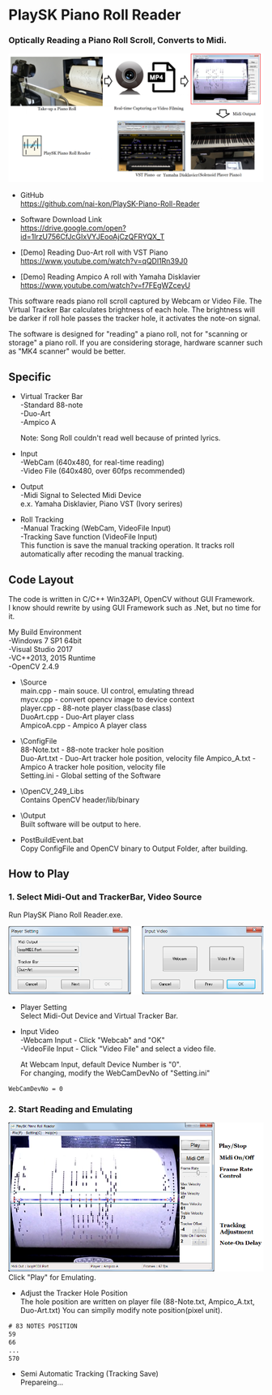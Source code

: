 # PlaySK Piano Roll Reader       
### Optically Reading a Piano Roll Scroll, Converts to Midi.

![Overall System](./README_img/Overall_System.png)

- GitHub      
https://github.com/nai-kon/PlaySK-Piano-Roll-Reader

- Software Download Link  
https://drive.google.com/open?id=1lrzU756CfJcGIxVYJEooAjCzQFRYQX_T


- [Demo] Reading Duo-Art roll with VST Piano   
https://www.youtube.com/watch?v=qQDl1Rn39J0
 

- [Demo] Reading Ampico A roll with Yamaha Disklavier     
https://www.youtube.com/watch?v=f7FEgWZceyU

This software reads piano roll scroll captured by Webcam or Video File. The Virtual Tracker Bar calculates brightness of each hole. The brightness will be darker if roll hole passes the tracker hole, it activates the note-on signal. 

The software is designed for "reading" a piano roll, not for "scanning or storage" a piano roll. If you are considering storage, hardware scanner such as "MK4 scanner" would be better. 

## Specific
- Virtual Tracker Bar   
    -Standard 88-note    
    -Duo-Art     
    -Ampico A

    Note: Song Roll couldn't read well because of printed lyrics.

- Input     
    -WebCam  (640x480, for real-time reading)    
    -Video File (640x480, over 60fps recommended)

- Output    
    -Midi Signal to Selected Midi Device    
    e.x. Yamaha Disklavier, Piano VST (Ivory serires)
    
- Roll Tracking     
    -Manual Tracking (WebCam, VideoFile Input)   
    -Tracking Save function (VideoFile Input)     
     This function is save the manual tracking operation. It tracks roll automatically after recoding the manual tracking.

## Code Layout
The code is written in C/C++ Win32API, OpenCV without GUI Framework.  
I know should rewrite by using GUI Framework such as .Net, but no time for it.

My Build Environment    
-Windows 7 SP1 64bit    
-Visual Studio 2017     
-VC++2013, 2015 Runtime       
-OpenCV 2.4.9

- \Source   
main.cpp - main souce. UI control, emulating thread       
mycv.cpp - convert opencv image to device context   
player.cpp - 88-note player class(base class)       
DuoArt.cpp - Duo-Art player class     
AmpicoA.cpp - Ampico A player class

- \ConfigFile     
88-Note.txt - 88-note tracker hole position     
Duo-Art.txt - Duo-Art tracker hole position, velocity file
Ampico_A.txt - Ampico A tracker hole position, velocity file       
Setting.ini - Global setting of the Software

- \OpenCV_249_Libs     
Contains OpenCV header/lib/binary

- \Output     
Built software will be output to here.

- PostBuildEvent.bat      
Copy ConfigFile and OpenCV binary to Output Folder, after building.


## How to Play

### 1. Select Midi-Out and TrackerBar, Video Source

Run PlaySK Piano Roll Reader.exe.

![Player Setting](README_img/Player_Setting.png)    
- Player Setting      
Select Midi-Out Device and Virtual Tracker Bar.

- Input Video     
-Webcam Input - Click "Webcab" and "OK"      
-VideoFile Input - Click "Video File" and select a video file.      

    At Webcam Input, default Device Number is "0".     
For changing, modify the WebCamDevNo of "Setting.ini"      
```
WebCamDevNo = 0
```
### 2. Start Reading and Emulating

![Main U I](README_img/MainUI.png)  
Click "Play" for Emulating.     

- Adjust the Tracker Hole Position    
The hole position are written on player file (88-Note.txt, Ampico_A.txt, Duo-Art.txt)
You can simplly modify note position(pixel unit). 
```
# 83 NOTES POSITION
59
66
...
570
```
- Semi Automatic Tracking (Tracking Save)     
Prepareing...
